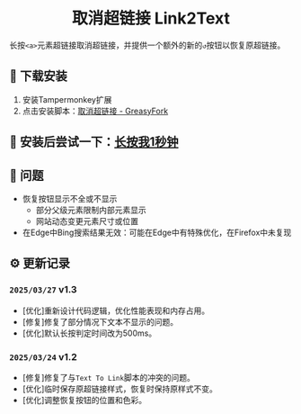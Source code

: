 # <div align="center">取消超链接 Link2Text</div>
长按`<a>`元素超链接取消超链接，并提供一个额外的新的`↺`按钮以恢复原超链接。

## 📌 下载安装
1. 安装Tampermonkey扩展
2. 点击安装脚本：<a href="https://greasyfork.org/zh-CN/scripts/530665" target="_blank">取消超链接 - GreasyFork</a>
## 🚀 安装后尝试一下：<a href="https://github.com/zxk2099/Link2Text">长按我1秒钟</a>
## 🐞 问题
+ 恢复按钮显示不全或不显示
  + 部分父级元素限制内部元素显示
  + 网站动态变更元素尺寸或位置
+ 在Edge中Bing搜索结果无效：可能在Edge中有特殊优化，在Firefox中未复现
## ⚙️ 更新记录
### `2025/03/27` v1.3
+ [优化]重新设计代码逻辑，优化性能表现和内存占用。
+ [修复]修复了部分情况下文本不显示的问题。
+ [优化]默认长按判定时间改为500ms。
### `2025/03/24` v1.2
+ [修复]修复了与`Text To Link`脚本的冲突的问题。
+ [优化]临时保存原超链接样式，恢复时保持原样式不变。
+ [优化]调整恢复按钮的位置和色彩。
